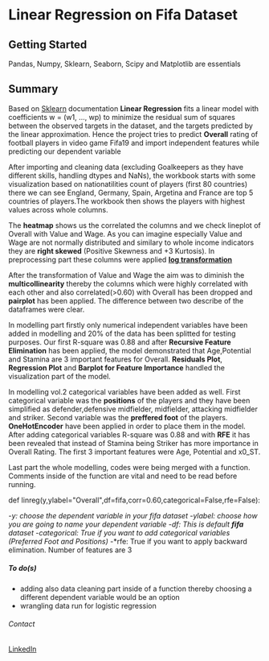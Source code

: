 # Linear Regression on Fifa Dataset


## Getting Started

Pandas, Numpy, Sklearn, Seaborn, Scipy and Matplotlib are essentials


## Summary

Based on [Sklearn](https://scikit-learn.org/stable/modules/generated/sklearn.linear_model.LinearRegression.html) documentation **Linear Regression** fits a linear model with coefficients w = (w1, …, wp) to minimize the residual sum of squares between the observed targets in the dataset, and the targets predicted by the linear approximation. Hence the project tries to predict **Overall** rating of football players in video game Fifa19 and import independent features while predicting our dependent variable

After importing and cleaning data (excluding Goalkeepers as they have different skills, handling dtypes and NaNs), the workbook starts with some visualization based on nationatilities count of players (first 80 countries) there we can see England, Germany, Spain, Argetina and France are top 5 countries of players.The workbook then shows the players with highest values across whole columns.

The **heatmap** shows us the correlated the columns and we check lineplot of Overall with Value and Wage. As you can imagine especially Value and Wage are not normally distributed and similary to whole income indicators they are **right skewed** (Positive Skewness and +3 Kurtosis). In preprocessing part these columns were applied [**log transformation**](https://medium.com/@kyawsawhtoon/log-transformation-purpose-and-interpretation-9444b4b049c9#:~:text=Log%20transformation%20is%20a%20data,on%20the%20natural%20log%20transformation.)

After the transformation of Value and Wage the aim was to diminish the **multicollinearity** thereby the columns which were highly correlated with each other and also correlated(>0.60) with Overall has been dropped and **pairplot** has been applied. The difference between two describe of the dataframes were clear.

In modelling part firstly only numerical independent variables have been added in modelling and 20% of the data has been splitted for testing purposes. Our first R-square was 0.88 and after **Recursive Feature Elimination** has been applied, the model demonstrated that Age,Potential and Stamina are 3 important features for Overall. **Residuals Plot**, **Regression Plot** and **Barplot for Feature Importance** handled the visualization part of the model.

In modelling vol.2 categorical variables have been added as well. First categorical variable was the **positions** of the players and they have been simplified as defender,defensive midfielder, midfielder, attacking midfielder and striker. Second variable was the **preffered foot** of the players. **OneHotEncoder** have been applied in order to place them in the model. After adding categorical variables R-square was 0.88 and with **RFE** it has been revealed that instead of Stamina being Striker has more importance in Overall Rating. The first 3 important features were Age, Potential and x0_ST.


Last part the whole modelling, codes were being merged with a function. Comments inside of the function are vital and need to be read before running.

def linreg(y,ylabel="Overall",df=fifa,corr=0.60,categorical=False,rfe=False):

-*y: choose the dependent variable in your fifa dataset*
-*ylabel: choose how you are going to name your dependent variable*
-*df: This is default **fifa** dataset*
-*categorical: True if you want to add categorical variables (Preferred Foot and Positions)*
-*rfe: True if you want to apply backward elimination. Number of features are 3


##### To do(s)
- adding also data cleaning part inside of a function thereby choosing a different dependent variable would be an option
- wrangling data run for logistic regression


###### Contact

[LinkedIn](https://www.linkedin.com/in/caner-bulut-48a0784a/)